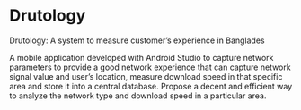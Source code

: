 # Drutology
Drutology: A system to measure customer’s experience in Banglades

A mobile application developed with Android Studio to capture network parameters to provide a good network experience that can capture network signal value and user’s location, measure download speed in that specific area and store it into a central database. Propose a decent and efficient way to analyze the network type and download speed in a particular area.

